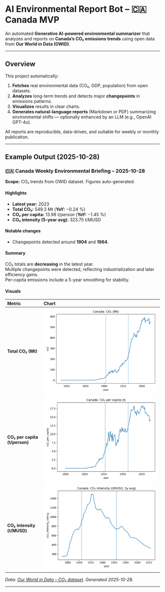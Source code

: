 # AI Environmental Report Bot – 🇨🇦 Canada MVP

An automated **Generative AI-powered environmental summarizer** that analyzes and reports on **Canada’s CO₂ emissions trends** using open data from **Our World in Data (OWID)**.

---

## Overview

This project automatically:
1. **Fetches** real environmental data (CO₂, GDP, population) from open datasets.  
2. **Analyzes** long-term trends and detects major **changepoints** in emissions patterns.  
3. **Visualizes** results in clear charts.  
4. **Generates natural-language reports** (Markdown or PDF) summarizing environmental shifts — optionally enhanced by an LLM (e.g., OpenAI GPT-4o).

All reports are reproducible, data-driven, and suitable for weekly or monthly publication.

---

## Example Output (2025-10-28)

### 🇨🇦 Canada Weekly Environmental Briefing – 2025-10-28
**Scope:** CO₂ trends from OWID dataset. Figures auto-generated.

#### Highlights
- **Latest year:** 2023  
- **Total CO₂:** 549.3 Mt (**YoY:** −0.24 %)  
- **CO₂ per capita:** 13.98 t/person (**YoY:** −1.45 %)  
- **CO₂ intensity (5-year avg):** 323.75 t/MUSD  

#### Notable changes
- Changepoints detected around **1904** and **1964**.  

#### Summary
CO₂ totals are **decreasing** in the latest year.  
Multiple changepoints were detected, reflecting industrialization and later efficiency gains.  
Per-capita emissions include a 5-year smoothing for stability.

#### Visuals
| Metric | Chart |
|:-------|:------|
| **Total CO₂ (Mt)** | ![CO₂ total](outputs/charts/co2_total.png) |
| **CO₂ per capita (t/person)** | ![CO₂ per capita](outputs/charts/co2_per_capita.png) |
| **CO₂ intensity (t/MUSD)** | ![CO₂ intensity](outputs/charts/co2_intensity.png) |

*Data: [Our World in Data – CO₂ dataset](https://github.com/owid/co2-data). Generated 2025-10-28.*

---
